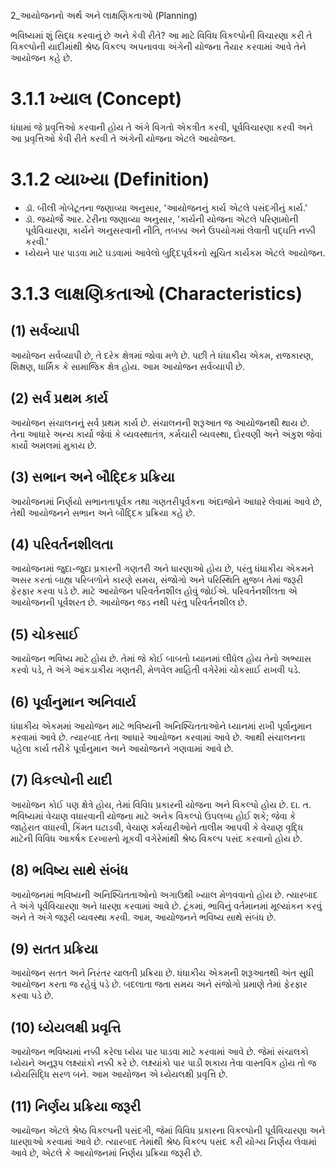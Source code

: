 2_આયોજનનો અર્થ અને લાક્ષણિકતાઓ
(Planning)

ભવિષ્યમાં શું સિદ્ધ કરવાનું છે અને કેવી રીતે? આ માટે વિવિધ વિકલ્પોની વિચારણા કરી તે વિકલ્પોની યાદીમાંથી શ્રેષ્ઠ વિકલ્પ અપનાવવા અંગેની યોજના તૈયાર કરવામાં આવે તેને આયોજન કહે છે.

# 3.1.1 ખ્યાલ (Concept)

ધંધામાં જે પ્રવૃત્તિઓ કરવાની હોય તે અંગે વિગતો એકત્રીત કરવી, પૂર્વવિચારણા કરવી અને આ પ્રવૃત્તિઓ કેવી રીતે કરવી તે અંગેની યોજના એટલે આયોજન.

# 3.1.2 વ્યાખ્યા (Definition)

*   ડૉ. બીલી ગોબેટૂતના જણાવ્યા અનુસાર, 'આયોજનનું કાર્ય એટલે પસંદગીનું કાર્ય.'
*   ડૉ. જયોર્જે આર. ટેરીના જણાવ્યા અનુસાર, 'કાર્યની યોજના એટલે પરિણામોની પૂર્વવિચારણા, કાર્યને અનુસરવાની નીતિ, તબક્કા અને ઉપયોગમાં લેવાતી પદ્ઘતિ નક્કી કરવી.'
*   ધ્યેયને પાર પાડવા માટે ઘડવામાં આવેલો બુદ્દિપૂર્વકનો સૂચિત કાર્યકમ એટલે આયોજન.

# 3.1.3 લાક્ષણિકતાઓ (Characteristics)

## (1) સર્વવ્યાપી

આયોજન સર્વવ્યાપી છે, તે દરેક ક્ષેત્રમાં જોવા મળે છે. પછી તે ધંધાકીય એકમ, રાજકારણ, શિક્ષણ, ધાર્મિક કે સામાજિક ક્ષેત્ર હોય. આમ આયોજન સર્વવ્યાપી છે.

## (2) સર્વ પ્રથમ કાર્ય

આયોજન સંચાલનનું સર્વ પ્રથમ કાર્ય છે. સંચાલનની શરૂઆત જ આયોજનથી થાય છે. તેના આધારે અન્ય કાર્યો જેવાં કે વ્યવસ્થાતંત્ર, કર્મચારી વ્યવસ્થા, દોરવણી અને અંકુશ જેવાં કાર્યો અમલમાં મુકાય છે.

## (3) સભાન અને બૌદ્દિક પ્રક્રિયા

આયોજનમાં નિર્ણયો સભાનતાપૂર્વક તથા ગણતરીપૂર્વકના અંદાજોને આધારે લેવામાં આવે છે, તેથી આયોજનને સભાન અને બૌદ્દિક પ્રક્રિયા કહે છે.

## (4) પરિવર્તનશીલતા

આયોજનમાં જુદા-જુદા પ્રકારની ગણતરી અને ધારણાઓ હોય છે, પરંતુ ધંધાકીય એકમને અસર કરતાં બાહ્ય પરિબળોને કારણે સમય, સંજોગો અને પરિસ્થિતિ મુજબ તેમાં જરૂરી ફેરફાર કરવા પડે છે. માટે આયોજન પરિવર્તનશીલ હોવું જોઈએ. પરિવર્તનશીલતા એ આયોજનની પૂર્વશરત છે. આયોજન જડ નથી પરંતુ પરિવર્તનશીલ છે.

## (5) ચોકસાઈ

આયોજન ભવિષ્ય માટે હોય છે. તેમાં જે કોઈ બાબતો ધ્યાનમાં લીધેલ હોય તેનો અભ્યાસ કરવો પડે, તે અંગે આંકડાકીય ગણતરી, મેળવેલ માહિતી વગેરેમાં ચોકસાઈ રાખવી પડે.

## (6) પૂર્વાનુમાન અનિવાર્ય

ધંધાકીય એકમમાં આયોજન માટે ભવિષ્યની અનિશ્ચિતતાઓને ધ્યાનમાં રાખી પૂર્વાનુમાન કરવામાં આવે છે. ત્યારબાદ તેના આધારે આયોજન કરવામાં આવે છે. આથી સંચાલનના પહેલા કાર્ય તરીકે પૂર્વાનુમાન અને આયોજનને ગણવામાં આવે છે.

## (7) વિકલ્પોની યાદી

આયોજન કોઈ પણ ક્ષેત્રે હોય, તેમાં વિવિધ પ્રકારની યોજના અને વિકલ્પો હોય છે. દા. ત. ભવિષ્યમાં વેચાણ વધારવાની યોજના માટે અનેક વિકલ્પો ઉપલબ્ધ હોઈ શકે; જેવા કે જાહેરાત વધારવી, કિંમત ઘટાડવી, વેચાણ કર્મચારીઓને તાલીમ આપવી કે વેચાણ વૃદ્ધિ માટેની વિવિધ આકર્ષક દરખાસ્તો મૂકવી વગેરેમાંથી શ્રેષ્ઠ વિકલ્પ પસંદ કરવાનો હોય છે.

## (8) ભવિષ્ય સાથે સંબંધ

આયોજનમાં ભવિષ્યની અનિશ્ચિતતાઓનો અગાઉથી ખ્યાલ મેળવવાનો હોય છે. ત્યારબાદ તે અંગે પૂર્વવિચારણા અને ધારણા કરવામાં આવે છે. ટૂંકમાં, ભાવિનું વર્તમાનમાં મૂલ્યાંકન કરવું અને તે અંગે જરૂરી વ્યવસ્થા કરવી. આમ, આયોજનને ભવિષ્ય સાથે સંબંધ છે.

## (9) સતત પ્રક્રિયા

આયોજન સતત અને નિરંતર ચાલતી પ્રક્રિયા છે. ધંધાકીય એકમની શરૂઆતથી અંત સુધી આયોજન કરતા જ રહેવું પડે છે. બદલાતા જતા સમય અને સંજોગો પ્રમાણે તેમાં ફેરફાર કરવા પડે છે.

## (10) ધ્યેયલક્ષી પ્રવૃત્તિ

આયોજન ભવિષ્યમાં નક્કી કરેલા ધ્યેય પાર પાડવા માટે કરવામાં આવે છે. જેમાં સંચાલકો ધ્યેયને અનુરૂપ લક્ષ્યાંકો નક્કી કરે છે. લક્ષ્યાંકો પાર પાડી શકાય તેવા વાસ્તવિક હોય તો જ ધ્યેયસિદ્ધિ સરળ બને. આમ આયોજન એ ધ્યેયલક્ષી પ્રવૃત્તિ છે.

## (11) નિર્ણય પ્રક્રિયા જરૂરી

આયોજન એટલે શ્રેષ્ઠ વિકલ્પની પસંદગી, જેમાં વિવિધ પ્રકારના વિકલ્પોની પૂર્વવિચારણા અને ધારણાઓ કરવામાં આવે છે. ત્યારબાદ તેમાંથી શ્રેષ્ઠ વિકલ્પ પસંદ કરી યોગ્ય નિર્ણય લેવામાં આવે છે, એટલે કે આયોજનમાં નિર્ણય પ્રક્રિયા જરૂરી છે.
